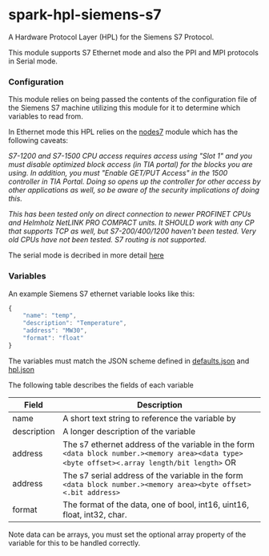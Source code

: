 # spark-hpl-siemens-s7
A Hardware Protocol Layer (HPL) for the Siemens S7 Protocol.

This module supports S7 Ethernet mode and also the PPI and MPI protocols in Serial mode.

### Configuration
This module relies on being passed the contents of the configuration file of the Siemens S7 machine utilizing this module for it to determine which variables to read from.

In Ethernet mode this HPL relies on the [nodes7](https://www.npmjs.com/package/nodes7) module which has the following caveats:

_S7-1200 and S7-1500 CPU access requires access using "Slot 1" and you must disable optimized block access (in TIA portal) for the blocks you are using. In addition, you must "Enable GET/PUT Access" in the 1500 controller in TIA Portal. Doing so opens up the controller for other access by other applications as well, so be aware of the security implications of doing this._

_This has been tested only on direct connection to newer PROFINET CPUs and Helmholz NetLINK PRO COMPACT units. It SHOULD work with any CP that supports TCP as well, but S7-200/400/1200 haven't been tested. Very old CPUs have not been tested. S7 routing is not supported._

The serial mode is decribed in more detail [here](https://makemake.tycoelectronics.com/stash/projects/IOTLABS/repos/node-s7-serial/browse/README.md)

### Variables

An example Siemens S7 ethernet variable looks like this:

```javascript
{
    "name": "temp",
    "description": "Temperature",
    "address": "MW30",
    "format": "float"
}
```

The variables must match the JSON scheme defined in [defaults.json](./defaults.json) and [hpl.json](https://makemake.tycoelectronics.com/stash/projects/IOTLABS/repos/spark-machine-hpl/browse/schemas/hpl.json)

The following table describes the fields of each variable

Field       | Description
----------- | ------------------------------------------------------------------------------------------------
name        | A short text string to reference the variable by
description | A longer description of the variable
address     | The s7 ethernet address of the variable in the form `<data block number.><memory area><data type><byte offset><.array length/bit length>` OR
address     | The s7 serial address of the variable in the form `<data block number.><memory area><byte offset><.bit address>`
format      | The format of the data, one of bool, int16, uint16, float, int32, char.

Note data can be arrays, you must set the optional array property of the variable for this to be handled correctly.
